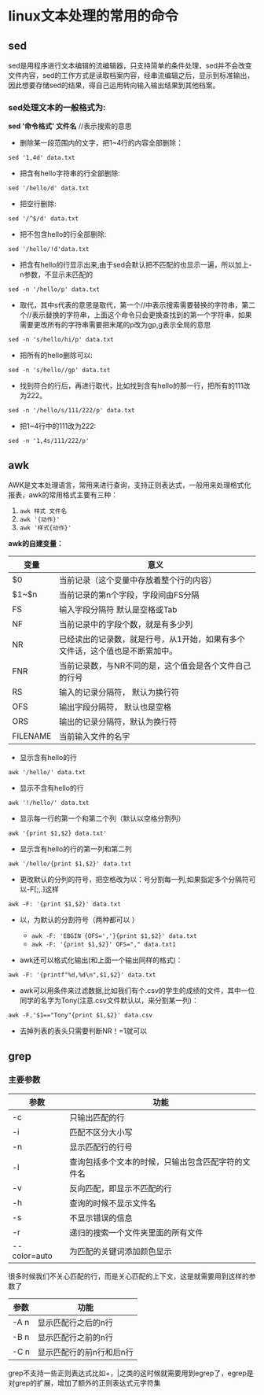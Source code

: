 # linux文本处理的常用的命令
## sed
sed是用程序进行文本编辑的流编辑器，只支持简单的条件处理，sed并不会改变文件内容，sed的工作方式是读取档案内容，经串流编辑之后，显示到标准输出，因此想要存储sed的结果，得自己运用转向输入输出结果到其他档案。
### sed处理文本的一般格式为:
**sed '命令格式'  文件名**
//表示搜索的意思

- 删除某一段范围内的文字，把1~4行的内容全部删除：

`sed '1,4d' data.txt`

- 把含有hello字符串的行全部删除:

`sed '/hello/d' data.txt`

- 把空行删除:

`sed '/^$/d' data.txt`

- 把不包含hello的行全部删除:

`sed '/hello/!d'data.txt`

- 把含有hello的行显示出来,由于sed会默认把不匹配的也显示一遍，所以加上-n参数，不显示未匹配的

`sed -n '/hello/p' data.txt`

- 取代，其中s代表的意思是取代，第一个//中表示搜索需要替换的字符串，第二个//表示替换的字符串，上面这个命令只会更换查找到的第一个字符串，如果需要更改所有的字符串需要把末尾的p改为gp,g表示全局的意思

`sed -n 's/hello/hi/p' data.txt`

- 把所有的hello删除可以:

`sed -n 's/hello//gp' data.txt`

- 找到符合的行后，再进行取代，比如找到含有hello的那一行，把所有的111改为222。

`sed -n '/hello/s/111/222/p' data.txt`

- 把1~4行中的111改为222:

`sed -n '1,4s/111/222/p'`

## awk

AWK是文本处理语言，常用来进行查询，支持正则表达式，一般用来处理格式化报表，awk的常用格式主要有三种：
1. `awk 样式 文件名`
2. `awk '{动作}'`
3. `awk '样式{动作}'`

**awk的自建变量：**

变量|意义
---|---
\$0 | 当前记录（这个变量中存放着整个行的内容）
\$1~\$n|当前记录的第n个字段，字段间由FS分隔
FS|输入字段分隔符 默认是空格或Tab
NF|当前记录中的字段个数，就是有多少列
NR|已经读出的记录数，就是行号，从1开始，如果有多个文件话，这个值也是不断累加中。
FNR|当前记录数，与NR不同的是，这个值会是各个文件自己的行号
RS|输入的记录分隔符， 默认为换行符
OFS|输出字段分隔符， 默认也是空格
ORS|输出的记录分隔符，默认为换行符
FILENAME|当前输入文件的名字

- 显示含有hello的行

`awk '/hello/' data.txt`

- 显示不含有hello的行

`awk '!/hello/' data.txt`

- 显示每一行的第一个和第二个列（默认以空格分割列）

`awk '{print $1,$2} data.txt'`

- 显示含有hello的行的第一列和第二列

`awk '/hello/{print $1,$2}' data.txt`

- 更改默认的分列的符号，把空格改为以：号分割每一列,如果指定多个分隔符可以-F[;,.]这样

`awk -F: '{print $1,$2}' data.txt`

- 以，为默认的分割符号（两种都可以	）
	- `awk -F: 'EBGIN {OFS=','}{print $1,$2}' data.txt`
	- `awk -F: '{print $1,$2}' OFS="," data.txt1`

- awk还可以格式化输出(和上面一个输出同样的格式)：

`awk -F: '{printf"%d,%d\n",$1,$2}' data.txt`

- awk可以用条件来过滤数据,比如我们有个.csv的学生的成绩的文件，其中一位同学的名字为Tony(注意.csv文件默认以，来分割某一列)：

`awk -F,'$1=="Tony"{print $1,$2}' data.csv`

- 去掉列表的表头只需要判断NR！=1就可以
## grep
### 主要参数
参数|功能
---|---
-c|只输出匹配的行
-i|匹配不区分大小写
-n|显示匹配行的行号
-l|查询包括多个文本的时候，只输出包含匹配字符的文件名
-v|反向匹配，即显示不匹配的行
-h|查询的时候不显示文件名
-s|不显示错误的信息
-r|递归的搜索一个文件夹里面的所有文件
--color=auto|为匹配的关键词添加颜色显示

很多时候我们不关心匹配的行，而是关心匹配的上下文，这是就需要用到这样的参数了

参数|功能
---|---
-A n |显示匹配行之后的n行
-B n |显示匹配行之前的n行
-C n |显示匹配行的前n行和后n行

grep不支持一些正则表达式比如+，|之类的这时候就需要用到egrep了，egrep是对grep的扩展，增加了额外的正则表达式元字符集